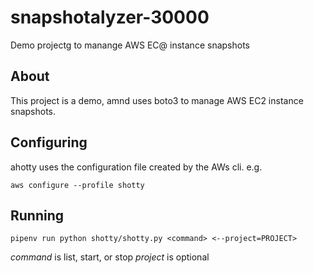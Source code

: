 # snapshotalyzer-30000

Demo projectg to manange AWS EC@ instance snapshots

## About
This project is a demo, amnd uses boto3 to manage AWS EC2 instance snapshots.

## Configuring

ahotty uses the configuration file created by the AWs cli. e.g.

`aws configure --profile shotty`

## Running

`pipenv run python shotty/shotty.py <command>
<--project=PROJECT>`

*command* is list, start, or stop
*project* is optional